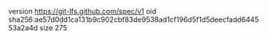 version https://git-lfs.github.com/spec/v1
oid sha256:ae57d0dd1ca131b9c902cbf83de9538ad1cf196d5f1d5deecfadd644553a2a4d
size 275
